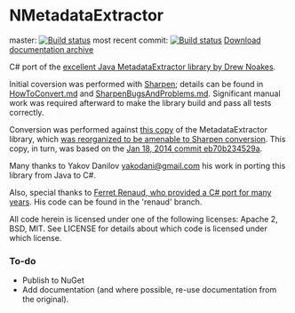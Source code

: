 NMetadataExtractor
====================

master: [![Build status](https://ci.appveyor.com/api/projects/status/12bkj9y5wcydqak7/branch/master?svg=true)](https://ci.appveyor.com/project/imazen/n-metadata-extractor/branch/master) most recent commit: [![Build status](https://ci.appveyor.com/api/projects/status/12bkj9y5wcydqak7?svg=true)](https://ci.appveyor.com/project/imazen/n-metadata-extractor) [Download documentation archive](https://ci.appveyor.com/project/imazen/n-metadata-extractor/build/artifacts)


C# port of the [excellent Java MetadataExtractor library by Drew Noakes](https://drewnoakes.com/code/exif/). 


Initial coversion was performed with [Sharpen](https://github.com/imazen/sharpen); details can be found in [HowToConvert.md](HowToConvert.md) and [SharpenBugsAndProblems.md](SharpenBugsAndProblems.md). Significant manual work was required afterward to make the library build and pass all tests correctly.

Conversion was performed against [this copy](https://github.com/ydanila/j-metadata-extractor) of the MetadataExtractor library, which [was reorganized to be amenable to Sharpen conversion](https://github.com/ydanila/j-metadata-extractor/commit/0b6d857dde184bf992a975957521f950ed0e92f6). This copy, in turn, was based on the [Jan 18, 2014 commit eb70b234529a](https://code.google.com/p/metadata-extractor/source/detail?r=eb70b234529ae267c9ba72e9df68d9acb7e3504b). 

Many thanks to Yakov Danilov <yakodani@gmail.com> his work in porting this library from Java to C#. 


Also, special thanks to [Ferret Renaud, who provided a C# port for many years](http://ferretrenaud.fr/Projets/MetaDataExtractor/index.html). His code can be found in the 'renaud' branch. 

All code herein is licensed under one of the following licenses: Apache 2, BSD, MIT. See LICENSE for details about which code is licensed under which license.


### To-do

* Publish to NuGet
* Add documentation (and where possible, re-use documentation from the original).
